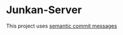 # Junkan-Server

This project uses [semantic commit messages](https://seesparkbox.com/foundry/semantic_commit_messages)

